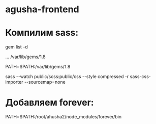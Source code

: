 agusha-frontend
===============
Компилим sass:
===
gem list -d

... /var/lib/gems/1.8

PATH=$PATH:/var/lib/gems/1.8

sass --watch public/scss:public/css --style compressed -r sass-css-importer --sourcemap=none

Добавляем forever:
===
PATH=$PATH:/root/ahusha2/node_modules/forever/bin
